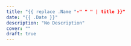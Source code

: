 ```yaml
---
title: "{{ replace .Name "-" " " | title }}"
date: "{{ .Date }}"
description: "No Description"
cover: ""
draft: true
---
```



